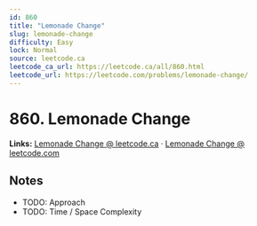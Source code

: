 ```yaml
--- 
id: 860
title: "Lemonade Change"
slug: lemonade-change
difficulty: Easy
lock: Normal
source: leetcode.ca
leetcode_ca_url: https://leetcode.ca/all/860.html
leetcode_url: https://leetcode.com/problems/lemonade-change/
---
```


# 860. Lemonade Change

**Links:** [Lemonade Change @ leetcode.ca](https://leetcode.ca/all/860.html) · [Lemonade Change @ leetcode.com](https://leetcode.com/problems/lemonade-change/)

## Notes
- TODO: Approach
- TODO: Time / Space Complexity
